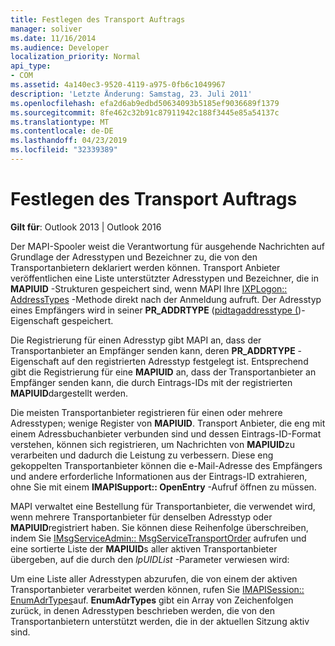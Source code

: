 ```yaml
---
title: Festlegen des Transport Auftrags
manager: soliver
ms.date: 11/16/2014
ms.audience: Developer
localization_priority: Normal
api_type:
- COM
ms.assetid: 4a140ec3-9520-4119-a975-0fb6c1049967
description: 'Letzte Änderung: Samstag, 23. Juli 2011'
ms.openlocfilehash: efa2d6ab9edbd50634093b5185ef9036689f1379
ms.sourcegitcommit: 8fe462c32b91c87911942c188f3445e85a54137c
ms.translationtype: MT
ms.contentlocale: de-DE
ms.lasthandoff: 04/23/2019
ms.locfileid: "32339389"
---
```

# <a name="setting-transport-order"></a>Festlegen des Transport Auftrags

  
  
**Gilt für**: Outlook 2013 | Outlook 2016 
  
Der MAPI-Spooler weist die Verantwortung für ausgehende Nachrichten auf Grundlage der Adresstypen und Bezeichner zu, die von den Transportanbietern deklariert werden können. Transport Anbieter veröffentlichen eine Liste unterstützter Adresstypen und Bezeichner, die in **MAPIUID** -Strukturen gespeichert sind, wenn MAPI Ihre [IXPLogon:: AddressTypes](ixplogon-addresstypes.md) -Methode direkt nach der Anmeldung aufruft. Der Adresstyp eines Empfängers wird in seiner **PR_ADDRTYPE** ([pidtagaddresstype (](pidtagaddresstype-canonical-property.md))-Eigenschaft gespeichert.
  
Die Registrierung für einen Adresstyp gibt MAPI an, dass der Transportanbieter an Empfänger senden kann, deren **PR_ADDRTYPE** -Eigenschaft auf den registrierten Adresstyp festgelegt ist. Entsprechend gibt die Registrierung für eine **MAPIUID** an, dass der Transportanbieter an Empfänger senden kann, die durch Eintrags-IDs mit der registrierten **MAPIUID**dargestellt werden.
  
Die meisten Transportanbieter registrieren für einen oder mehrere Adresstypen; wenige Register von **MAPIUID**. Transport Anbieter, die eng mit einem Adressbuchanbieter verbunden sind und dessen Eintrags-ID-Format verstehen, können sich registrieren, um Nachrichten von **MAPIUID**zu verarbeiten und dadurch die Leistung zu verbessern. Diese eng gekoppelten Transportanbieter können die e-Mail-Adresse des Empfängers und andere erforderliche Informationen aus der Eintrags-ID extrahieren, ohne Sie mit einem **IMAPISupport:: OpenEntry** -Aufruf öffnen zu müssen. 
  
MAPI verwaltet eine Bestellung für Transportanbieter, die verwendet wird, wenn mehrere Transportanbieter für denselben Adresstyp oder **MAPIUID**registriert haben. Sie können diese Reihenfolge überschreiben, indem Sie [IMsgServiceAdmin:: MsgServiceTransportOrder](imsgserviceadmin-msgservicetransportorder.md) aufrufen und eine sortierte Liste der **MAPIUID**s aller aktiven Transportanbieter übergeben, auf die durch den _lpUIDList_ -Parameter verwiesen wird: 
  
Um eine Liste aller Adresstypen abzurufen, die von einem der aktiven Transportanbieter verarbeitet werden können, rufen Sie [IMAPISession:: EnumAdrTypes](imapisession-enumadrtypes.md)auf. **EnumAdrTypes** gibt ein Array von Zeichenfolgen zurück, in denen Adresstypen beschrieben werden, die von den Transportanbietern unterstützt werden, die in der aktuellen Sitzung aktiv sind. 
  

